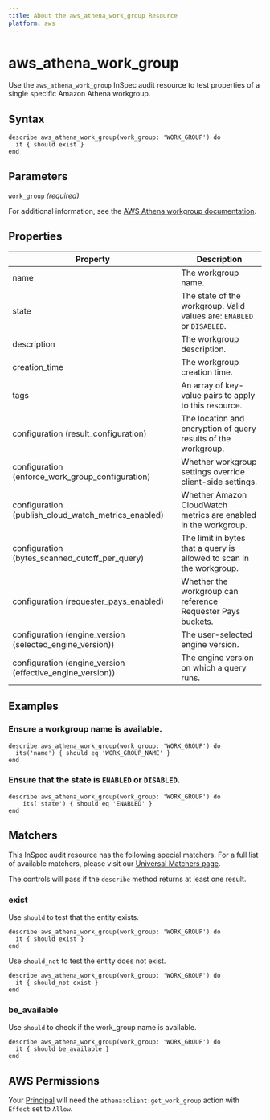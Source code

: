 ```yaml
---
title: About the aws_athena_work_group Resource
platform: aws
---
```


# aws\_athena\_work\_group

Use the `aws_athena_work_group` InSpec audit resource to test properties of a single specific Amazon Athena workgroup.

## Syntax

    describe aws_athena_work_group(work_group: 'WORK_GROUP') do
      it { should exist }
    end

## Parameters

`work_group` _(required)_

For additional information, see the [AWS Athena workgroup documentation](https://docs.aws.amazon.com/AWSCloudFormation/latest/UserGuide/aws-resource-athena-workgroup.html).

## Properties

| Property | Description|
| --- | --- |
| name          | The workgroup name. |
| state         | The state of the workgroup. Valid values are: `ENABLED` or `DISABLED`. |
| description   | The workgroup description. |
| creation_time | The workgroup creation time. |
| tags          | An array of key-value pairs to apply to this resource. |
| configuration (result_configuration) | The location and encryption of query results of the workgroup. |
| configuration (enforce_work_group_configuration) | Whether workgroup settings override client-side settings. |
| configuration (publish_cloud_watch_metrics_enabled) | Whether Amazon CloudWatch metrics are enabled in the workgroup. |
| configuration (bytes_scanned_cutoff_per_query) | The limit in bytes that a query is allowed to scan in the workgroup. |
| configuration (requester_pays_enabled) | Whether the workgroup can reference Requester Pays buckets. |
| configuration (engine_version (selected_engine_version)) | The user-selected engine version. |
| configuration (engine_version (effective_engine_version)) | The engine version on which a query runs. |

## Examples

### Ensure a workgroup name is available.

    describe aws_athena_work_group(work_group: 'WORK_GROUP') do
      its('name') { should eq 'WORK_GROUP_NAME' }
    end

### Ensure that the state is `ENABLED` or `DISABLED`.

    describe aws_athena_work_group(work_group: 'WORK_GROUP') do
        its('state') { should eq 'ENABLED' }
    end

## Matchers

This InSpec audit resource has the following special matchers. For a full list of available matchers, please visit our [Universal Matchers page](https://www.inspec.io/docs/reference/matchers/).

The controls will pass if the `describe` method returns at least one result.

### exist

Use `should` to test that the entity exists.

    describe aws_athena_work_group(work_group: 'WORK_GROUP') do
      it { should exist }
    end

Use `should_not` to test the entity does not exist.

    describe aws_athena_work_group(work_group: 'WORK_GROUP') do
      it { should_not exist }
    end

### be_available

Use `should` to check if the work_group name is available.

    describe aws_athena_work_group(work_group: 'WORK_GROUP') do
      it { should be_available }
    end

## AWS Permissions

Your [Principal](https://docs.aws.amazon.com/IAM/latest/UserGuide/intro-structure.html#intro-structure-principal) will need the `athena:client:get_work_group` action with `Effect` set to `Allow`.
